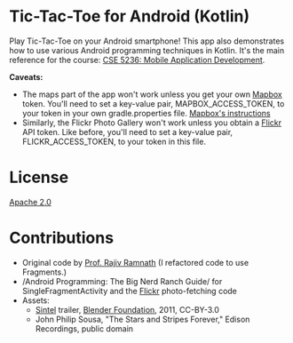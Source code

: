 Tic-Tac-Toe for Android (Kotlin)
================================

Play Tic-Tac-Toe on your Android smartphone! This app also demonstrates how to use various Android
programming techniques in Kotlin. It's the main reference for the course:
[CSE 5236: Mobile Application Development](http://web.cse.ohio-state.edu/~champion/5236).

**Caveats:**

- The maps part of the app won't work unless you get your own [Mapbox](https://www.mapbox.com) token. You'll need to set a key-value pair, MAPBOX_ACCESS_TOKEN, to your token in your own gradle.properties file. [Mapbox's instructions](https://docs.mapbox.com/help/troubleshooting/private-access-token-android-and-ios/#android)
- Similarly, the Flickr Photo Gallery won't work unless you obtain a [Flickr](https://www.flickr.com) API token. Like before, you'll need to set a key-value pair, FLICKR_ACCESS_TOKEN, to your token in this file.


License
=======

[Apache 2.0](https://apache.org/licenses/LICENSE-2.0)

Contributions
=============
* Original code by [Prof. Rajiv Ramnath](http://web.cse.ohio-state.edu/~ramnath) (I refactored code to use Fragments.)
* /Android Programming: The Big Nerd Ranch Guide/ for SingleFragmentActivity and the [Flickr](https://www.flickr.com) photo-fetching code
* Assets:
  *  [Sintel](http://www.sintel.org) trailer, [Blender Foundation](http://www.blender.org), 2011, CC-BY-3.0
  * John Philip Sousa, "The Stars and Stripes Forever," Edison Recordings, public domain
